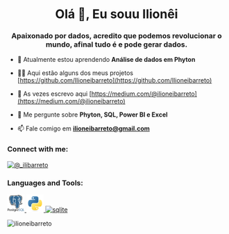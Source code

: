<h1 align="center">Olá 👋, Eu souu Ilionêi</h1>
<h3 align="center">Apaixonado por dados, acredito que podemos revolucionar o mundo, afinal tudo é e pode gerar dados.</h3>

- 🌱 Atualmente estou aprendendo **Análise de dados em Phyton**

- 👨‍💻 Aqui estão alguns dos meus projetos [https://github.com/Ilioneibarreto](https://github.com/Ilioneibarreto)

- 📝 As vezes escrevo aqui [https://medium.com/@ilioneibarreto](https://medium.com/@ilioneibarreto)

- 💬 Me pergunte sobre **Phyton, SQL, Power BI e Excel**

- 📫 Fale comigo em **ilioneibarreto@gmail.com**

<h3 align="left">Connect with me:</h3>
<p align="left">
<a href="https://instagram.com/@_ilibarreto" target="blank"><img align="center" src="https://raw.githubusercontent.com/rahuldkjain/github-profile-readme-generator/master/src/images/icons/Social/instagram.svg" alt="@_ilibarreto" height="30" width="40" /></a>
</p>

<h3 align="left">Languages and Tools:</h3>
<p align="left"> <a href="https://git-scm.com/" target="_blank" rel="noreferrer">  </a>  <a href="https://www.postgresql.org" target="_blank" rel="noreferrer"> <img src="https://raw.githubusercontent.com/devicons/devicon/master/icons/postgresql/postgresql-original-wordmark.svg" alt="postgresql" width="40" height="40"/> </a> <a href="https://www.python.org" target="_blank" rel="noreferrer"> <img src="https://raw.githubusercontent.com/devicons/devicon/master/icons/python/python-original.svg" alt="python" width="40" height="40"/> </a> <a href="https://www.sqlite.org/" target="_blank" rel="noreferrer"> <img src="https://www.vectorlogo.zone/logos/sqlite/sqlite-icon.svg" alt="sqlite" width="40" height="40"/> </a> </p>

<p><img align="center" src="https://github-readme-stats.vercel.app/api/top-langs?username=ilioneibarreto&show_icons=true&locale=en&layout=compact" alt="ilioneibarreto" /></p>

<!---
- 👋 Hi, I’m @Ilioneibarreto
- 👀 I’m interested in ...
- 🌱 I’m currently learning ...
- 💞️ I’m looking to collaborate on ...
- 📫 How to reach me ...


Ilioneibarreto/Ilioneibarreto is a ✨ special ✨ repository because its `README.md` (this file) appears on your GitHub profile.
You can click the Preview link to take a look at your changes.
--->
